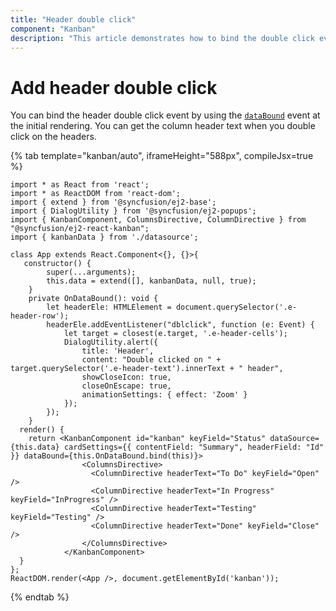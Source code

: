 ```yaml
---
title: "Header double click"
component: "Kanban"
description: "This article demonstrates how to bind the double click event on Kanban header cells and how to get the header information."
---
```


# Add header double click

You can bind the header double click event by using the [`dataBound`](../../api/kanban#dataBound) event at the initial rendering. You can get the column header text when you double click on the headers.

{% tab template="kanban/auto", iframeHeight="588px", compileJsx=true %}

```tsx
import * as React from 'react';
import * as ReactDOM from 'react-dom';
import { extend } from '@syncfusion/ej2-base';
import { DialogUtility } from '@syncfusion/ej2-popups';
import { KanbanComponent, ColumnsDirective, ColumnDirective } from "@syncfusion/ej2-react-kanban";
import { kanbanData } from './datasource';

class App extends React.Component<{}, {}>{
   constructor() {
        super(...arguments);
        this.data = extend([], kanbanData, null, true);
    }
    private OnDataBound(): void {
        let headerEle: HTMLElement = document.querySelector('.e-header-row');
        headerEle.addEventListener("dblclick", function (e: Event) {
            let target = closest(e.target, '.e-header-cells');
            DialogUtility.alert({
                title: 'Header',
                content: "Double clicked on " + target.querySelector('.e-header-text').innerText + " header",
                showCloseIcon: true,
                closeOnEscape: true,
                animationSettings: { effect: 'Zoom' }
            });
        });
    }
  render() {
    return <KanbanComponent id="kanban" keyField="Status" dataSource={this.data} cardSettings={{ contentField: "Summary", headerField: "Id" }} dataBound={this.OnDataBound.bind(this)}>
                <ColumnsDirective>
                  <ColumnDirective headerText="To Do" keyField="Open" />
                  <ColumnDirective headerText="In Progress" keyField="InProgress" />
                  <ColumnDirective headerText="Testing" keyField="Testing" />
                  <ColumnDirective headerText="Done" keyField="Close" />
                </ColumnsDirective>
            </KanbanComponent>
  }
};
ReactDOM.render(<App />, document.getElementById('kanban'));

```

{% endtab %}